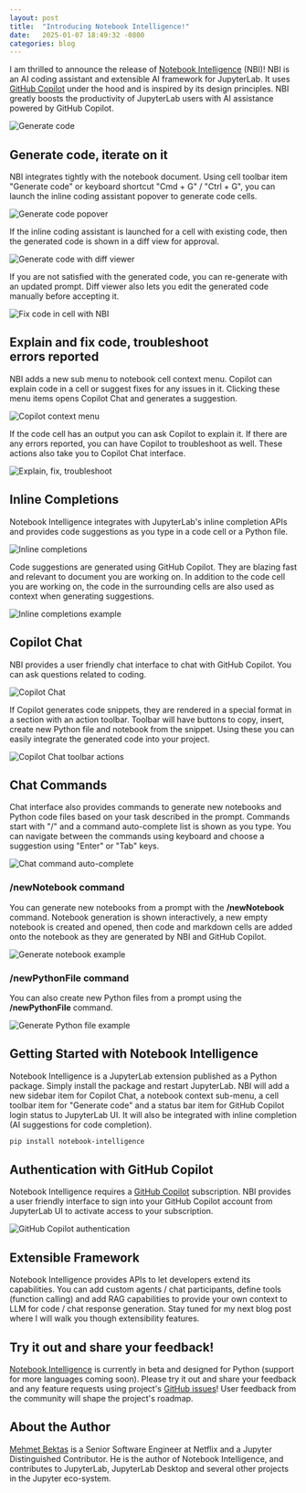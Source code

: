```yaml
---
layout: post
title:  "Introducing Notebook Intelligence!"
date:   2025-01-07 18:49:32 -0800
categories: blog
---
```

I am thrilled to announce the release of [Notebook Intelligence](https://github.com/mbektas/notebook-intelligence) (NBI)! NBI is an AI coding assistant and extensible AI framework for JupyterLab. It uses [GitHub Copilot](https://github.com/features/copilot) under the hood and is inspired by its design principles. NBI greatly boosts the productivity of JupyterLab users with AI assistance powered by GitHub Copilot.

![Generate code](/assets/images/generate-code.gif)

## Generate code, iterate on it
NBI integrates tightly with the notebook document. Using cell toolbar item "Generate code" or keyboard shortcut "Cmd + G" / "Ctrl + G", you can launch the inline coding assistant popover to generate code cells.

![Generate code popover](/assets/images/generate-code-popover.png)

If the inline coding assistant is launched for a cell with existing code, then the generated code is shown in a diff view for approval.

![Generate code with diff viewer](/assets/images/generate-code4-cropped.png)

If you are not satisfied with the generated code, you can re-generate with an updated prompt. Diff viewer also lets you edit the generated code manually before accepting it.

![Fix code in cell with NBI](/assets/images/fix-diff.gif)

## Explain and fix code, troubleshoot errors reported

NBI adds a new sub menu to notebook cell context menu. Copilot can explain code in a cell or suggest fixes for any issues in it. Clicking these menu items opens Copilot Chat and generates a suggestion.

![Copilot context menu](/assets/images/copilot-context-menu.png)

If the code cell has an output you can ask Copilot to explain it. If there are any errors reported, you can have Copilot to troubleshoot as well. These actions also take you to Copilot Chat interface.

![Explain, fix, troubleshoot](/assets/images/explain-fix-troubleshoot.gif)

## Inline Completions

Notebook Intelligence integrates with JupyterLab's inline completion APIs and provides code suggestions as you type in a code cell or a Python file.

![Inline completions](/assets/images/inline-completion.png)

Code suggestions are generated using GitHub Copilot. They are blazing fast and relevant to document you are working on. In addition to the code cell you are working on, the code in the surrounding cells are also used as context when generating suggestions.

![Inline completions example](/assets/images/inline-completions.gif)

## Copilot Chat

NBI provides a user friendly chat interface to chat with GitHub Copilot. You can ask questions related to coding.

![Copilot Chat](/assets/images/copilot-chat.gif)

If Copilot generates code snippets, they are rendered in a special format in a section with an action toolbar. Toolbar will have buttons to copy, insert, create new Python file and notebook from the snippet. Using these you can easily integrate the generated code into your project.

![Copilot Chat toolbar actions](/assets/images/copilot-chat-toolbar.gif)

## Chat Commands

Chat interface also provides commands to generate new notebooks and Python code files based on your task described in the prompt. Commands start with "/" and a command auto-complete list is shown as you type. You can navigate between the commands using keyboard and choose a suggestion using "Enter" or "Tab" keys.

![Chat command auto-complete](/assets/images/copilot-chat.png)

### /newNotebook command

You can generate new notebooks from a prompt with the **/newNotebook** command. Notebook generation is shown interactively, a new empty notebook is created and opened, then code and markdown cells are added onto the notebook as they are generated by NBI and GitHub Copilot.

![Generate notebook example](/assets/images/new-notebook.gif)

### /newPythonFile command

You can also create new Python files from a prompt using the **/newPythonFile** command.

![Generate Python file example](/assets/images/new-python-file.gif)

## Getting Started with Notebook Intelligence

Notebook Intelligence is a JupyterLab extension published as a Python package. Simply install the package and restart JupyterLab. NBI will add a new sidebar item for Copilot Chat, a notebook context sub-menu, a cell toolbar item for "Generate code" and a status bar item for GitHub Copilot login status to JupyterLab UI. It will also be integrated with inline completion (AI suggestions for code completion).

```bash
pip install notebook-intelligence
```

## Authentication with GitHub Copilot

Notebook Intelligence requires a [GitHub Copilot](https://github.com/features/copilot) subscription. NBI provides a user friendly interface to sign into your GitHub Copilot account from JupyterLab UI to activate access to your subscription.

![GitHub Copilot authentication](/assets/images/github-auth.gif)

## Extensible Framework

Notebook Intelligence provides APIs to let developers extend its capabilities. You can add custom agents / chat participants, define tools (function calling) and add RAG capabilities to provide your own context to LLM for code / chat response generation. Stay tuned for my next blog post where I will walk you though extensibility features.

## Try it out and share your feedback!

[Notebook Intelligence](https://github.com/mbektas/notebook-intelligence) is currently in beta and designed for Python (support for more languages coming soon). Please try it out and share your feedback and any feature requests using project's [GitHub issues](https://github.com/mbektas/notebook-intelligence/issues)! User feedback from the community will shape the project's roadmap.

## About the Author

[Mehmet Bektas](https://www.linkedin.com/in/mehmet-bektas) is a Senior Software Engineer at Netflix and a Jupyter Distinguished Contributor. He is the author of Notebook Intelligence, and contributes to JupyterLab, JupyterLab Desktop and several other projects in the Jupyter eco-system.


[jekyll-docs]: https://jekyllrb.com/docs/home
[jekyll-gh]:   https://github.com/jekyll/jekyll
[jekyll-talk]: https://talk.jekyllrb.com/
